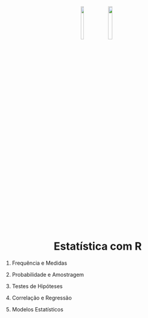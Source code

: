 <h1 align="center">
    
<p align="center">
<img src= "https://upload.wikimedia.org/wikipedia/commons/1/1b/R_logo.svg" width="12%" height="15%"/>
<img src="https://upload.wikimedia.org/wikipedia/commons/5/53/Estat%C3%ADstica_%C3%ADcone.svg" width="15%" height="15%"/>

<h1 align="center"><b>Estatística com R </b></h1>

<p align="center"> 


1. Frequência e Medidas

2.  Probabilidade e Amostragem

3. Testes de Hipóteses

4. Correlação e Regressão

5. Modelos Estatísticos
